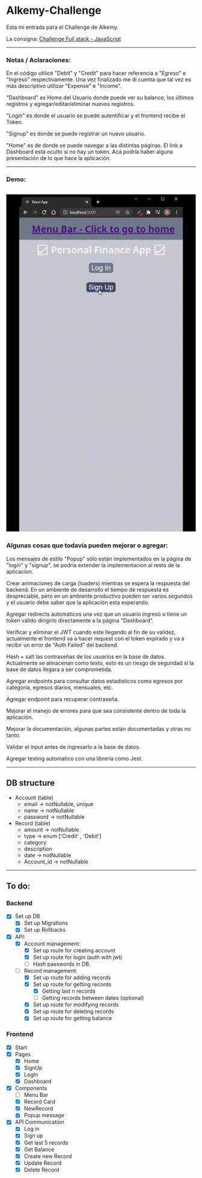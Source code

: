 # Alkemy-Challenge
Esta mi entrada para el Challenge de Alkemy.

La consigna: [Challenge Full stack - JavaScript](Challenge_Full_stack_JavaScript.rev2.pdf)

---
###  Notas / Aclaraciones:
En el código utilicé "Debit" y "Credit" para hacer referencia a "Egreso" e "Ingreso" respectivamente. Una vez finalizado me dí cuenta que tal vez es más descriptivo utilizar "Expense" e "Income".

"Dashboard" es Home del Usuario donde puede ver su balance, los últimos registros y agregar/editar/eliminar nuevos registros.

"Login" es donde el usuario se puede autentificar y el frontend recibe el Token.

"Signup" es donde se puede registrar un nuevo usuario.

"Home" es de donde se puede navegar a las distintas páginas. El link a Dashboard está oculto si no hay un token. Acá podría haber alguna presentación de lo que hace la aplicación.

---
### Demo:

![Demo](Demo.gif)
---
### Algunas cosas que todavía pueden mejorar o agregar:

Los mensajes de estilo "Popup" sólo están implementados en la página de "login" y "signup", se podría extender la implementacion al resto de la aplicacion.

Crear animaciones de carga (loaders) mientras se espera la respuesta del backend. En un ambiente de desarrollo el tiempo de respuesta es despreciable, pero en un ambiente productivo pueden ser varios segundos y el usuario debe saber que la aplicación esta esperando.

Agregar redirects automáticos una vez que un usuario ingresó o tiene un token válido dirigirlo directamente a la página "Dashboard".

Verificar y eliminar el JWT cuando este llegando al fin de su validez, actualmente el frontend va a hacer request con el token expirado y va a recibir un error de "Auth Failed" del backend.

Hash + salt las contraseñas de los usuarios en la base de datos. Actualmente se almacenan como texto, esto es un riesgo de seguridad si la base de datos llegara a ser comprometida.

Agregar endpoints para consultar datos estadisticos como egresos por categoría, egresos diarios, mensuales, etc.

Agregar endpoint para recuperar contraseña. 

Mejorar el manejo de errores para que sea consistente dentro de toda la aplicación.

Mejorar la documentación, algunas partes están documentadas y otras no tanto.

Validar el input antes de ingresarlo a la base de datos.

Agregar testing automatico con una librería como Jest.

---
## DB structure
* Account (table)
  * email -> notNullable, unique
  * name -> notNullable
  * password -> notNullable
* Record (table)
  * amount -> notNullable
  * type -> enum ['Credit' , 'Debit']
  * category
  * description
  * date -> notNullable
  * Account_id -> notNullable

---
## To do:
### Backend
- [x] Set up DB
  - [x] Set up Migrations
  - [x] Set up Rollbacks
- [x] API:
  - [x] Account management:
    - [x] Set up route for creating account
    - [x] Set up route for login (auth with jwt)
    - [ ] Hash passwords in DB. 
  - [ ] Record management:
    - [x] Set up route for adding records
    - [x] Set up route for getting records
      - [x] Getting last n records
      - [ ] Getting records between dates (optional)
    - [x] Set up route for modifying records
    - [x] Set up route for deleting records
    - [x] Set up route for getting balance

### Frontend
- [x] Start
- [x] Pages
  - [x] Home
  - [x] SignUp
  - [x] LogIn
  - [x] Dashboard
- [x] Components
  - [ ] Menu Bar
  - [x] Record Card
  - [x] NewRecord
  - [x] Popup message
- [x] API Communication
  - [x] Log in
  - [x] Sign up
  - [x] Get last 5 records
  - [x] Get Balance
  - [x] Create new Record
  - [x] Update Record
  - [x] Delete Record
